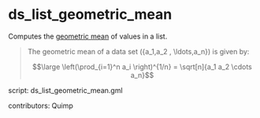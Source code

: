 ds_list_geometric_mean
======================

Computes the [geometric mean] of values in a list.

> The geometric mean of a data set \(\{a_1,a_2 , \ldots,a_n\}\) is given by:
>
> $$\large \left(\prod_{i=1}^n a_i \right)^{1/n} = \sqrt[n]{a_1 a_2 \cdots a_n}$$

[geometric mean]: http://en.wikipedia.org/wiki/Geometric_mean

script: ds_list_geometric_mean.gml

contributors: Quimp
